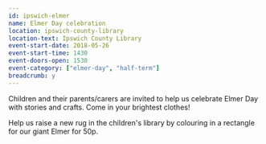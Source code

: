 ```yaml
---
id: ipswich-elmer
name: Elmer Day celebration
location: ipswich-county-library
location-text: Ipswich County Library
event-start-date: 2018-05-26
event-start-time: 1430
event-doors-open: 1530
event-category: ["elmer-day", "half-term"]
breadcrumb: y
---
```


Children and their parents/carers are invited to help us celebrate Elmer Day with stories and crafts. Come in your brightest clothes!

Help us raise a new rug in the children's library by colouring in a rectangle for our giant Elmer for 50p.
